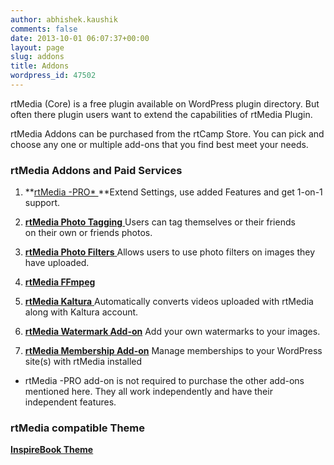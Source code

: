 ```yaml
---
author: abhishek.kaushik
comments: false
date: 2013-10-01 06:07:37+00:00
layout: page
slug: addons
title: Addons
wordpress_id: 47502
---
```


rtMedia (Core) is a free plugin available on WordPress plugin directory. But often there plugin users want to extend the capabilities of rtMedia Plugin.

rtMedia Addons can be purchased from the rtCamp Store. You can pick and choose any one or multiple add-ons that you find best meet your needs.


### rtMedia Addons and Paid Services





	
  1. **[rtMedia -PRO*
](http://docs.rtcamp.com/rtmedia/addons/rtmedia-pro/)**Extend Settings, use added Features and get 1-on-1 support.

	
  2. [**rtMedia Photo Tagging**
](http://docs.rtcamp.com/rtmedia/addons/photo-tagging/)Users can tag themselves or their friends on their own or friends photos.[
](http://docs.rtcamp.com/rtmedia/addons/photo-tagging/)

	
  3. [**rtMedia Photo Filters**
](http://docs.rtcamp.com/rtmedia/addons/rtmedia-instagram/)Allows users to use photo filters on images they have uploaded.

	
  4. **[rtMedia FFmpeg](http://docs.rtcamp.com/rtmedia/addons/ffmpeg/)**

	
  5. [**rtMedia Kaltura**
](http://docs.rtcamp.com/rtmedia/addons/rtmedia-kaltura-add-on/)Automatically converts videos uploaded with rtMedia along with Kaltura account.[
](http://docs.rtcamp.com/rtmedia/addons/rtmedia-kaltura-add-on/)

	
  6. **[rtMedia Watermark Add-on](http://docs.rtcamp.com/rtmedia/addons/watermark)**
Add your own watermarks to your images.

	
  7. **[rtMedia Membership Add-on](http://docs.rtcamp.com/rtmedia/addons/membership)**
Manage memberships to your WordPress site(s) with rtMedia installed


* rtMedia -PRO add-on is not required to purchase the other add-ons mentioned here. They all work independently and have their independent features.


### rtMedia compatible Theme


**[InspireBook Theme](http://docs.rtcamp.com/inspirebook/)**
